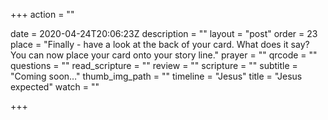 +++
action = ""

date = 2020-04-24T20:06:23Z
description = ""
layout = "post"
order = 23
place = "Finally - have a look at the back of your card. What does it say? You can now place your card onto your story line."
prayer = ""
qrcode = ""
questions = ""
read_scripture = ""
review = ""
scripture = ""
subtitle = "Coming soon…"
thumb_img_path = ""
timeline = "Jesus"
title = "Jesus expected"
watch = ""

+++
